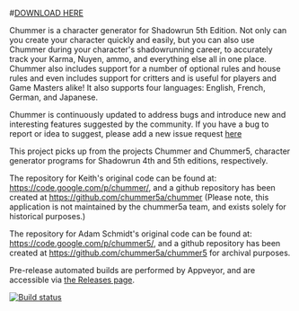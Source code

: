 #[DOWNLOAD HERE](https://github.com/chummer5a/chummer5a/releases/latest)

Chummer is a character generator for Shadowrun 5th Edition. Not only can you create your character quickly and easily, but you can also use Chummer during your character's shadowrunning career, to accurately track your Karma, Nuyen, ammo, and everything else all in one place. Chummer also includes support for a number of optional rules and house rules and even includes support for critters and is useful for players and Game Masters alike! It also supports four languages: English, French, German, and Japanese.

Chummer is continuously updated to address bugs and introduce new and interesting features suggested by the community. If you have a bug to report or idea to suggest, please add a new issue request [here](https://github.com/chummer5a/chummer5a/issues)

This project picks up from the projects Chummer and Chummer5, character generator programs for Shadowrun 4th and 5th editions, respectively. 

The repository for Keith's original code can be found at: https://code.google.com/p/chummer/, and a github repository has been created at https://github.com/chummer5a/chummer (Please note, this application is not maintained by the chummer5a team, and exists solely for historical purposes.)

The repository for Adam Schmidt's original code can be found at: https://code.google.com/p/chummer5/, and a github repository has been created at https://github.com/chummer5a/chummer5 for archival purposes.

Pre-release automated builds are performed by Appveyor, and are accessible via [the Releases page](https://github.com/chummer5a/chummer5a/releases).

[![Build status](https://ci.appveyor.com/api/projects/status/wf0jbqd5xp05s4hs?svg=true)](https://ci.appveyor.com/project/chummer5a/chummer5a)
